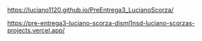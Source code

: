 
<!-- page de Github -->
https://luciano1120.github.io/PreEntrega3_LucianoScorza/


<!--  subida a Vercel -->
https://pre-entrega3-luciano-scorza-disml1nsd-luciano-scorzas-projects.vercel.app/


